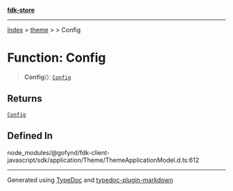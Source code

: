 [**fdk-store**](../../../README.md)
***

[Index](../../../API.md) > [theme](../../README.md) > [<internal>](../README.md) > Config

# Function: Config

> **Config**(): [`Config`](../type-aliases/type-alias.Config.md)

## Returns

[`Config`](../type-aliases/type-alias.Config.md)

## Defined In

node\_modules/@gofynd/fdk-client-javascript/sdk/application/Theme/ThemeApplicationModel.d.ts:612

***
Generated using [TypeDoc](https://typedoc.org/) and [typedoc-plugin-markdown](https://www.npmjs.com/package/typedoc-plugin-markdown)
